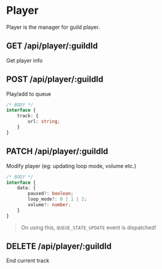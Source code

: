 # Player

Player is the manager for guild player.

## GET /api/player/:guildId
Get player info

## POST /api/player/:guildId
Play/add to queue

```ts
/* BODY */
interface {
    track: {
        url: string;
    }
}
```

## PATCH /api/player/:guildId
Modify player (eg: updating loop mode, volume etc.)

```ts
/* BODY */
interface {
    data: {
        paused?: boolean;
        loop_mode?: 0 | 1 | 2;
        volume?: number;
    }
}
```

> On using this, `QUEUE_STATE_UPDATE` event is dispatched!

## DELETE /api/player/:guildId
End current track